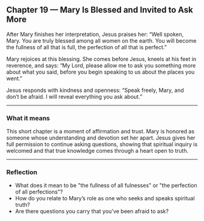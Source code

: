 ## Chapter 19 — Mary Is Blessed and Invited to Ask More

After Mary finishes her interpretation, Jesus praises her:
“Well spoken, Mary. You are truly blessed among all women on the earth. You will become the fullness of all that is full, the perfection of all that is perfect.”

Mary rejoices at this blessing. She comes before Jesus, kneels at his feet in reverence, and says:
“My Lord, please allow me to ask you something more about what you said, before you begin speaking to us about the places you went.”

Jesus responds with kindness and openness:
“Speak freely, Mary, and don’t be afraid. I will reveal everything you ask about.”

---

### What it means
This short chapter is a moment of affirmation and trust. Mary is honored as someone whose understanding and devotion set her apart. Jesus gives her full permission to continue asking questions, showing that spiritual inquiry is welcomed and that true knowledge comes through a heart open to truth.

---

### Reflection

* What does it mean to be "the fullness of all fulnesses" or "the perfection of all perfections"?
* How do you relate to Mary’s role as one who seeks and speaks spiritual truth?
* Are there questions you carry that you’ve been afraid to ask?
